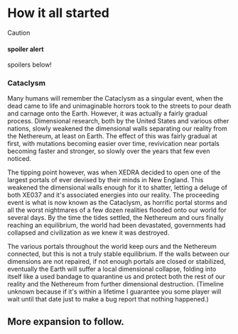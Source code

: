 # How it all started

> [!CAUTION]
>
> #### spoiler alert
>
> spoilers below!

### Cataclysm

Many humans will remember the Cataclysm as a singular event, when the dead came to life and
unimaginable horrors took to the streets to pour death and carnage onto the Earth. However, it was
actually a fairly gradual process. Dimensional research, both by the United States and various other
nations, slowly weakened the dimensional walls separating our reality from the Nethereum, at least
on Earth. The effect of this was fairly gradual at first, with mutations becoming easier over time,
revivication near portals becoming faster and stronger, so slowly over the years that few even
noticed.

The tipping point however, was when XEDRA decided to open one of the largest portals of ever devised
by their minds in New England. This weakened the dimensional walls enough for it to shatter, letting
a deluge of both XE037 and it's associated energies into our reality. The proceeding event is what
is now known as the Cataclysm, as horrific portal storms and all the worst nightmares of a few dozen
realities flooded onto our world for several days. By the time the tides settled, the Nethereum and
ours finally reaching an equilibrium, the world had been devastated, governments had collapsed and
civilization as we knew it was destroyed.

The various portals throughout the world keep ours and the Nethereum connected, but this is not a
truly stable equilibrium. If the walls between our dimensions are not repaired, if not enough
portals are closed or stabilized, eventually the Earth will suffer a local dimensional collapse,
folding into itself like a used bandage to quarantine us and protect both the rest of our reality
and the Nethereum from further dimensional destruction. (Timeline unknown because if it's within a
lifetime I guarantee you some player will wait until that date just to make a bug report that
nothing happened.)

## More expansion to follow.
